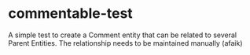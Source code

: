 # commentable-test

A simple test to create a Comment entity that can be related to several Parent Entities. The relationship needs to be maintained manually (afaik)
